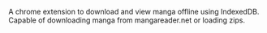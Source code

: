 A chrome extension to download and view manga offline using IndexedDB. Capable of downloading manga from mangareader.net or loading zips.
